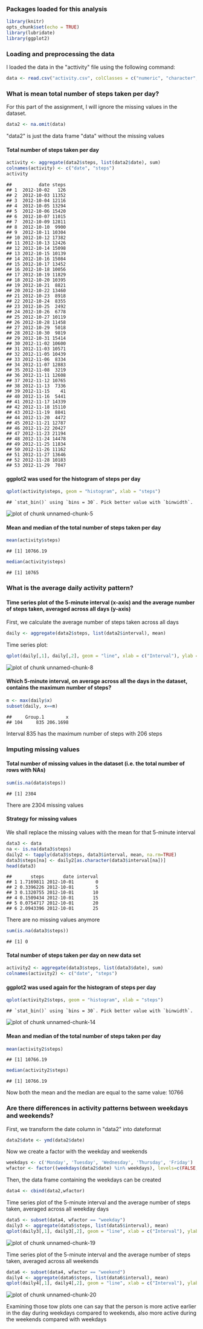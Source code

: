 
### Packages loaded for this analysis


```r
library(knitr)
opts_chunk$set(echo = TRUE)
library(lubridate)
library(ggplot2)
```


### Loading and preprocessing the data

I loaded the data in the "acttivity" file using the following command:


```r
data <- read.csv("activity.csv", colClasses = c("numeric", "character", "integer"))
```



### What is mean total number of steps taken per day?

For this part of the assignment, I will ignore the missing values in the dataset.


```r
data2 <- na.omit(data)
```

"data2" is just the data frame "data" without the missing values

#### Total number of steps taken per day


```r
activity <- aggregate(data2$steps, list(data2$date), sum)
colnames(activity) <- c("date", "steps")
activity
```

```
##          date steps
## 1  2012-10-02   126
## 2  2012-10-03 11352
## 3  2012-10-04 12116
## 4  2012-10-05 13294
## 5  2012-10-06 15420
## 6  2012-10-07 11015
## 7  2012-10-09 12811
## 8  2012-10-10  9900
## 9  2012-10-11 10304
## 10 2012-10-12 17382
## 11 2012-10-13 12426
## 12 2012-10-14 15098
## 13 2012-10-15 10139
## 14 2012-10-16 15084
## 15 2012-10-17 13452
## 16 2012-10-18 10056
## 17 2012-10-19 11829
## 18 2012-10-20 10395
## 19 2012-10-21  8821
## 20 2012-10-22 13460
## 21 2012-10-23  8918
## 22 2012-10-24  8355
## 23 2012-10-25  2492
## 24 2012-10-26  6778
## 25 2012-10-27 10119
## 26 2012-10-28 11458
## 27 2012-10-29  5018
## 28 2012-10-30  9819
## 29 2012-10-31 15414
## 30 2012-11-02 10600
## 31 2012-11-03 10571
## 32 2012-11-05 10439
## 33 2012-11-06  8334
## 34 2012-11-07 12883
## 35 2012-11-08  3219
## 36 2012-11-11 12608
## 37 2012-11-12 10765
## 38 2012-11-13  7336
## 39 2012-11-15    41
## 40 2012-11-16  5441
## 41 2012-11-17 14339
## 42 2012-11-18 15110
## 43 2012-11-19  8841
## 44 2012-11-20  4472
## 45 2012-11-21 12787
## 46 2012-11-22 20427
## 47 2012-11-23 21194
## 48 2012-11-24 14478
## 49 2012-11-25 11834
## 50 2012-11-26 11162
## 51 2012-11-27 13646
## 52 2012-11-28 10183
## 53 2012-11-29  7047
```

#### ggplot2 was used for the histogram of steps per day


```r
qplot(activity$steps, geom = "histogram", xlab = "steps")
```

```
## `stat_bin()` using `bins = 30`. Pick better value with `binwidth`.
```

![plot of chunk unnamed-chunk-5](figure/unnamed-chunk-5-1.png)

####  Mean and median of the total number of steps taken per day


```r
mean(activity$steps)
```

```
## [1] 10766.19
```

```r
median(activity$steps)
```

```
## [1] 10765
```


### What is the average daily activity pattern?

####  Time series plot of the 5-minute interval (x-axis) and the average number of steps taken, averaged across all days (y-axis)

First, we calculate the average number of steps taken across all days


```r
daily <- aggregate(data2$steps, list(data2$interval), mean)
```

Time series plot:


```r
qplot(daily[,1], daily[,2], geom = "line", xlab = c("Interval"), ylab = c("Steps on average"))
```

![plot of chunk unnamed-chunk-8](figure/unnamed-chunk-8-1.png)

####  Which 5-minute interval, on average across all the days in the dataset, contains the maximum number of steps?


```r
m <- max(daily$x)
subset(daily, x==m)
```

```
##     Group.1        x
## 104     835 206.1698
```

Interval 835 has the maximum number of steps with 206 steps



### Imputing missing values

#### Total number of missing values in the dataset (i.e. the total number of rows with NAs)


```r
sum(is.na(data$steps))
```

```
## [1] 2304
```

There are 2304 missing values

#### Strategy for missing values

We shall replace the missing values with the mean for that 5-minute interval


```r
data3 <- data
na <- is.na(data3$steps)
daily2 <- tapply(data3$steps, data3$interval, mean, na.rm=TRUE)
data3$steps[na] <- daily2[as.character(data3$interval[na])]
head(data3)
```

```
##       steps       date interval
## 1 1.7169811 2012-10-01        0
## 2 0.3396226 2012-10-01        5
## 3 0.1320755 2012-10-01       10
## 4 0.1509434 2012-10-01       15
## 5 0.0754717 2012-10-01       20
## 6 2.0943396 2012-10-01       25
```

There are no missing values anymore


```r
sum(is.na(data3$steps))
```

```
## [1] 0
```

#### Total number of steps taken per day on new data set


```r
activity2 <- aggregate(data3$steps, list(data3$date), sum)
colnames(activity2) <- c("date", "steps")
```

#### ggplot2 was used again for the histogram of steps per day


```r
qplot(activity2$steps, geom = "histogram", xlab = "steps")
```

```
## `stat_bin()` using `bins = 30`. Pick better value with `binwidth`.
```

![plot of chunk unnamed-chunk-14](figure/unnamed-chunk-14-1.png)

#### Mean and median of the total number of steps taken per day


```r
mean(activity2$steps)
```

```
## [1] 10766.19
```

```r
median(activity2$steps)
```

```
## [1] 10766.19
```

Now both the mean and the median are equal to the same value: 10766


### Are there differences in activity patterns between weekdays and weekends?

First, we transform the date column in "data2" into dateformat 


```r
data2$date <- ymd(data2$date)
```

Now we create a factor with the weekday and weekends


```r
weekdays <- c('Monday', 'Tuesday', 'Wednesday', 'Thursday', 'Friday')
wfactor <- factor((weekdays(data2$date) %in% weekdays), levels=c(FALSE, TRUE), labels=c('weekend', 'weekday'))
```

Then, the data frame containing the weekdays can be created


```r
data4 <- cbind(data2,wfactor)
```

Time series plot of the 5-minute interval and the average number of steps taken, averaged across all weekday days 


```r
data5 <- subset(data4, wfactor == "weekday")
daily3 <- aggregate(data5$steps, list(data5$interval), mean)
qplot(daily3[,1], daily3[,2], geom = "line", xlab = c("Interval"), ylab = c("Steps on average"))
```

![plot of chunk unnamed-chunk-19](figure/unnamed-chunk-19-1.png)

Time series plot of the 5-minute interval and the average number of steps taken, averaged across all weekends 


```r
data6 <- subset(data4, wfactor == "weekend")
daily4 <- aggregate(data6$steps, list(data6$interval), mean)
qplot(daily4[,1], daily4[,2], geom = "line", xlab = c("Interval"), ylab = c("Steps on average"))
```

![plot of chunk unnamed-chunk-20](figure/unnamed-chunk-20-1.png)

Examining those tow plots one can say that the person is more active earlier in the day during weekdays compared to weekends, also more active during the weekends compared with weekdays



